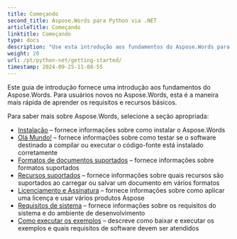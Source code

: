 ```yaml
---
title: Começando
second_title: Aspose.Words para Python via .NET
articleTitle: Começando
linktitle: Começando
type: docs
description: "Use esta introdução aos fundamentos do Aspose.Words para Python via .NET para começar a perceber o valor do Aspose.Words para o seu negócio."
weight: 20
url: /pt/python-net/getting-started/
timestamp: 2024-09-25-11-08-55
---
```


Este guia de introdução fornece uma introdução aos fundamentos do Aspose.Words. Para usuários novos no Aspose.Words, esta é a maneira mais rápida de aprender os requisitos e recursos básicos.

Para saber mais sobre Aspose.Words, selecione a seção apropriada:

- [Instalação](/words/pt/python-net/installation/) – fornece informações sobre como instalar o Aspose.Words
- [Olá Mundo!](/words/pt/python-net/hello-world/) – fornece informações sobre como testar se o software destinado a compilar ou executar o código-fonte está instalado corretamente
- [Formatos de documentos suportados](/words/pt/python-net/supported-document-formats/) – fornece informações sobre formatos suportados
- [Recursos suportados](/words/pt/python-net/features/) – fornece informações sobre quais recursos são suportados ao carregar ou salvar um documento em vários formatos
- [Licenciamento e Assinatura](/words/pt/python-net/licensing/) – fornece informações sobre como aplicar uma licença e usar vários produtos Aspose
- [Requisitos de sistema](/words/pt/python-net/system-requirements/) – fornece informações sobre os requisitos do sistema e do ambiente de desenvolvimento
- [Como executar os exemplos](/words/pt/python-net/how-to-run-the-examples/) – descreve como baixar e executar os exemplos e quais requisitos de software devem ser atendidos

